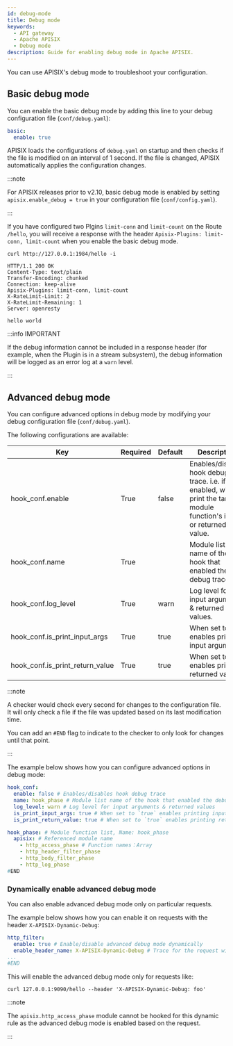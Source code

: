 ```yaml
---
id: debug-mode
title: Debug mode
keywords:
  - API gateway
  - Apache APISIX
  - Debug mode
description: Guide for enabling debug mode in Apache APISIX.
---
```


<!--
#
# Licensed to the Apache Software Foundation (ASF) under one or more
# contributor license agreements.  See the NOTICE file distributed with
# this work for additional information regarding copyright ownership.
# The ASF licenses this file to You under the Apache License, Version 2.0
# (the "License"); you may not use this file except in compliance with
# the License.  You may obtain a copy of the License at
#
#     http://www.apache.org/licenses/LICENSE-2.0
#
# Unless required by applicable law or agreed to in writing, software
# distributed under the License is distributed on an "AS IS" BASIS,
# WITHOUT WARRANTIES OR CONDITIONS OF ANY KIND, either express or implied.
# See the License for the specific language governing permissions and
# limitations under the License.
#
-->

You can use APISIX's debug mode to troubleshoot your configuration.

## Basic debug mode

You can enable the basic debug mode by adding this line to your debug configuration file (`conf/debug.yaml`):

```yaml title="conf/debug.yaml"
basic:
  enable: true
```

APISIX loads the configurations of `debug.yaml` on startup and then checks if the file is modified on an interval of 1 second. If the file is changed, APISIX automatically applies the configuration changes.

:::note

For APISIX releases prior to v2.10, basic debug mode is enabled by setting `apisix.enable_debug = true` in your configuration file (`conf/config.yaml`).

:::

If you have configured two Plgins `limit-conn` and `limit-count` on the Route `/hello`, you will receive a response with the header `Apisix-Plugins: limit-conn, limit-count` when you enable the basic debug mode.

```shell
curl http://127.0.0.1:1984/hello -i
```

```shell
HTTP/1.1 200 OK
Content-Type: text/plain
Transfer-Encoding: chunked
Connection: keep-alive
Apisix-Plugins: limit-conn, limit-count
X-RateLimit-Limit: 2
X-RateLimit-Remaining: 1
Server: openresty

hello world
```

:::info IMPORTANT

If the debug information cannot be included in a response header (for example, when the Plugin is in a stream subsystem), the debug information will be logged as an error log at a `warn` level.

:::

## Advanced debug mode

You can configure advanced options in debug mode by modifying your debug configuration file (`conf/debug.yaml`).

The following configurations are available:

| Key                             | Required | Default | Description                                                                                                           |
|---------------------------------|----------|---------|-----------------------------------------------------------------------------------------------------------------------|
| hook_conf.enable                | True     | false   | Enables/disables hook debug trace. i.e. if enabled, will print the target module function's inputs or returned value. |
| hook_conf.name                  | True     |         | Module list name of the hook that enabled the debug trace.                                                            |
| hook_conf.log_level             | True     | warn    | Log level for input arguments & returned values.                                                                      |
| hook_conf.is_print_input_args   | True     | true    | When set to `true` enables printing input arguments.                                                                  |
| hook_conf.is_print_return_value | True     | true    | When set to `true` enables printing returned values.                                                                  |

:::note

A checker would check every second for changes to the configuration file. It will only check a file if the file was updated based on its last modification time.

You can add an `#END` flag to indicate to the checker to only look for changes until that point.

:::

The example below shows how you can configure advanced options in debug mode:

```yaml title="conf/debug.yaml"
hook_conf:
  enable: false # Enables/disables hook debug trace
  name: hook_phase # Module list name of the hook that enabled the debug trace
  log_level: warn # Log level for input arguments & returned values
  is_print_input_args: true # When set to `true` enables printing input arguments
  is_print_return_value: true # When set to `true` enables printing returned values

hook_phase: # Module function list, Name: hook_phase
  apisix: # Referenced module name
    - http_access_phase # Function names：Array
    - http_header_filter_phase
    - http_body_filter_phase
    - http_log_phase
#END
```

### Dynamically enable advanced debug mode

You can also enable advanced debug mode only on particular requests.

The example below shows how you can enable it on requests with the header `X-APISIX-Dynamic-Debug`:

```yaml title="conf/debug.yaml"
http_filter:
  enable: true # Enable/disable advanced debug mode dynamically
  enable_header_name: X-APISIX-Dynamic-Debug # Trace for the request with this header
...
#END
```

This will enable the advanced debug mode only for requests like:

```shell
curl 127.0.0.1:9090/hello --header 'X-APISIX-Dynamic-Debug: foo'
```

:::note

The `apisix.http_access_phase` module cannot be hooked for this dynamic rule as the advanced debug mode is enabled based on the request.

:::
